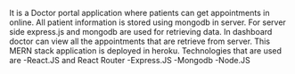 It is a Doctor portal application where patients can get appointments in online. All patient information is stored using mongodb in server. For server side express.js and mongodb are used for retrieving data. In dashboard doctor can view all the appointments that are retrieve from server. This MERN stack application is deployed in heroku.
 Technologies that are used are -React.JS and React Router
-Express.JS
-Mongodb
-Node.JS

